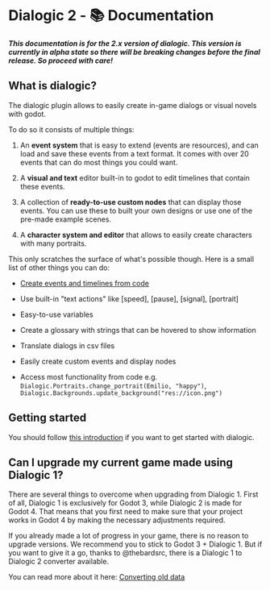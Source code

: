 # Dialogic 2 - 📚 Documentation

***This documentation is for the 2.x version of dialogic. This version is currently in alpha state so there will be breaking changes before the final release. So proceed with care!***

## What is dialogic?

The dialogic plugin allows to easily create in-game dialogs or visual novels with godot.

To do so it consists of multiple things:

1. An **event system** that is easy to extend (events are resources), and can load and save these events from a text format. It comes with over 20 events that can do most things you could want.

2. A **visual and text** editor built-in to godot to edit timelines that contain these events.

3. A collection of **ready-to-use custom nodes** that can display those events. You can use these to built your own designs or use one of the pre-made example scenes.

4. A **character system and editor** that allows to easily create characters with many portraits.

This only scratches the surface of what's possible though. Here is a small list of other things you can do:

- [Create events and timelines from code](./Documentation/Creating_Timelines_In_Code.md)

- Use built-in "text actions" like [speed], [pause], [signal], [portrait]

- Easy-to-use variables

- Create a glossary with strings that can be hovered to show information

- Translate dialogs in csv files

- Easily create custom events and display nodes

- Access most functionality from code e.g. `Dialogic.Portraits.change_portrait(Emilio, "happy")`, `Dialogic.Backgrounds.update_background("res://icon.png")`

## Getting started

You should follow [this introduction](./Documentation/Getting_Started.md) if you want to get started with dialogic.

## Can I upgrade my current game made using Dialogic 1?

There are several things to overcome when upgrading from Dialogic 1. First of all, Dialogic 1 is exclusively for Godot 3, while Dialogic 2 is made for Godot 4. That means that you first need to make sure that your project works in Godot 4 by making the necessary adjustments required.

If you already made a lot of progress in your game, there is no reason to upgrade versions. We recommend you to stick to Godot 3 + Dialogic 1. But if you want to give it a go, thanks to @thebardsrc, there is a Dialogic 1 to Dialogic 2 converter available.

You can read more about it here: [Converting old data](./Documentation/Converting_1.x_Data.md)